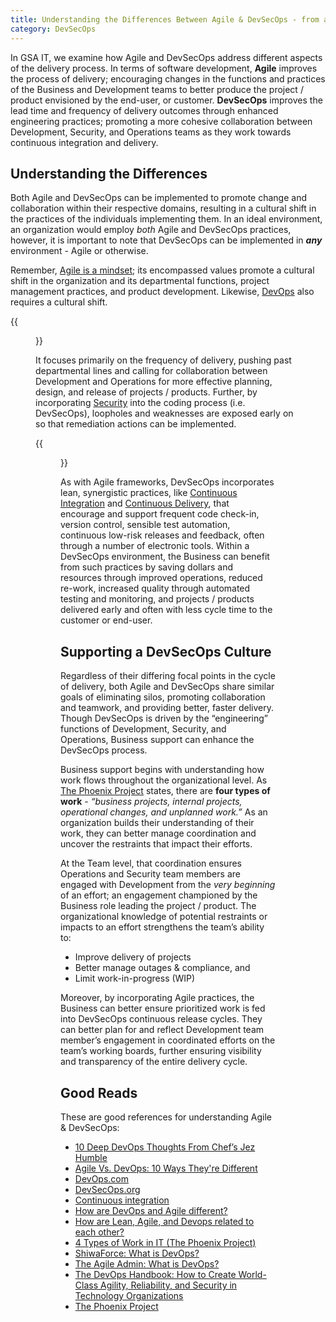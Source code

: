 ```yaml
---
title: Understanding the Differences Between Agile & DevSecOps - from a Business Perspective
category: DevSecOps
---
```


In GSA IT, we examine how Agile and DevSecOps address different aspects of the delivery process. In terms of software development, **Agile** improves the process of delivery; encouraging changes in the functions and practices of the Business and Development teams to better produce the project / product envisioned by the end-user, or customer. **DevSecOps** improves the lead time and frequency of delivery outcomes through enhanced engineering practices; promoting a more cohesive collaboration between Development, Security, and Operations teams as they work towards continuous integration and delivery.


## Understanding the Differences

Both Agile and DevSecOps can be implemented to promote change and collaboration within their respective domains, resulting in a cultural shift in the practices of the individuals implementing them. In an ideal environment, an organization would employ *both* Agile and DevSecOps practices, however, it is important to note that DevSecOps can be implemented in ***any*** environment - Agile or otherwise.

Remember, [Agile is a mindset](/guides/popular_approaches/); its encompassed values promote a cultural shift in the organization and its departmental functions, project management practices, and product development. Likewise, [DevOps](/guides/what_is_devops/) also requires a cultural shift.

{{<figure src="/assets/img/guides/DevSecOps.png"
  alt="DevSecOps cycle"
  class="display-block margin-x-auto maxw-tablet">}}

It focuses primarily on the frequency of delivery, pushing past departmental lines and calling for collaboration between Development and Operations for more effective planning, design, and release of projects / products. Further, by incorporating [Security](http://www.devsecops.org/) into the coding process (i.e. DevSecOps), loopholes and weaknesses are exposed early on so that remediation actions can be implemented.

{{<figure src="/assets/img/guides/DevOps_Continuous.png"
  alt="DevOps Continuous Workflow"
  class="display-block margin-x-auto maxw-tablet">}}

As with Agile frameworks, DevSecOps incorporates lean, synergistic practices, like [Continuous Integration](/guides/glossary/#continuous-integration-ci) and [Continuous Delivery](/guides/glossary/#continuous-delivery-cd), that encourage and support frequent code check-in, version control, sensible test automation, continuous low-risk releases and feedback, often through a number of electronic tools. Within a DevSecOps environment, the Business can benefit from such practices by saving dollars and resources through improved operations, reduced re-work, increased quality through automated testing and monitoring, and projects / products delivered early and often with less cycle time to the customer or end-user.


## Supporting a DevSecOps Culture

Regardless of their differing focal points in the cycle of delivery, both Agile and DevSecOps share similar goals of eliminating silos, promoting collaboration and teamwork, and providing better, faster delivery. Though DevSecOps is driven by the “engineering” functions of Development, Security, and Operations, Business support can enhance the DevSecOps process.

Business support begins with understanding how work flows throughout the organizational level. As [The Phoenix Project](https://uptakedigital.zendesk.com/hc/en-us/articles/115000524374-4-Types-of-Work-in-IT-The-Phoenix-Project-) states, there are **four types of work** - *“business projects, internal projects, operational changes, and unplanned work.”* As an organization builds their understanding of their work, they can better manage coordination and uncover the restraints that impact their efforts.

At the Team level, that coordination ensures Operations and Security team members are engaged with Development from the *very beginning* of an effort; an engagement championed by the Business role leading the project / product. The organizational knowledge of potential restraints or impacts to an effort strengthens the team’s ability to:

* Improve delivery of projects
* Better manage outages & compliance, and
* Limit work-in-progress (WIP)

Moreover, by incorporating Agile practices, the Business can better ensure prioritized work is fed into DevSecOps continuous release cycles. They can better plan for and reflect Development team member’s engagement in coordinated efforts on the team’s working boards, further ensuring visibility and transparency of the entire delivery cycle.


## Good Reads

These are good references for understanding Agile & DevSecOps:

* [10 Deep DevOps Thoughts From Chef’s Jez Humble](https://newrelic.com/blog/best-practices/devops-jez-humble)
* [Agile Vs. DevOps: 10 Ways They're Different](http://www.informationweek.com/devops/agile-vs-devops-10-ways-theyre-different/d/d-id/1326121)
* [DevOps.com](https://devops.com/)
* [DevSecOps.org](http://www.devsecops.org/)
* [Continuous integration](https://en.wikipedia.org/wiki/Continuous_integration)
* [How are DevOps and Agile different?](https://www.quora.com/How-are-DevOps-and-Agile-different)
* [How are Lean, Agile, and Devops related to each other?](http://www.agileweboperations.com/lean-agile-devops-related)
* [4 Types of Work in IT (The Phoenix Project)](https://uptakedigital.zendesk.com/hc/en-us/articles/115000524374-4-Types-of-Work-in-IT-The-Phoenix-Project-)
* [ShiwaForce: What is DevOps?](https://www.shiwaforce.com/mi-az-devops/)
* [The Agile Admin: What is DevOps?](https://theagileadmin.com/what-is-devops/)
* [The DevOps Handbook: How to Create World-Class Agility, Reliability, and Security in Technology Organizations](https://www.amazon.com/DevOps-Handbook-World-Class-Reliability-Organizations-ebook/dp/B01M9ASFQ3/ref=dp_kinw_strp_1)
* [The Phoenix Project](http://www.itrevolution.com/book/the-phoenix-project/)
